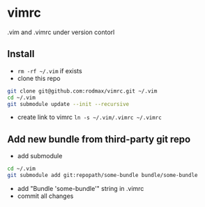 vimrc
=====

.vim and .vimrc under version contorl


## Install

- ```rm -rf ~/.vim``` if exists
- clone this repo
```bash
git clone git@github.com:rodmax/vimrc.git ~/.vim 
cd ~/.vim 
git submodule update --init --recursive
```
- create link to vimrc ```ln -s ~/.vim/.vimrc ~/.vimrc```

## Add new bundle from third-party git repo

- add submodule
```bash
cd ~/.vim
git submodule add git:repopath/some-bundle bundle/some-bundle
```
- add "Bundle 'some-bundle'" string in .vimrc
- commit all changes
